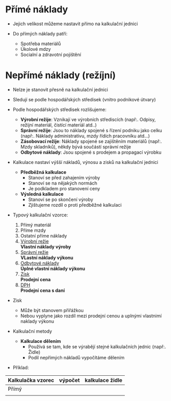 # Přímé náklady

- Jejich velikost můžeme nastavit přímo na kalkulační jednici

- Do přímých náklady patří:
    - Spotřeba materiálů 
    - Úkolové mdzy 
    - Socialní a zdravotní pojištění

# Nepřímé náklady (režíjní)

- Nelze je stanovit přesně na kalkulační jednici

- Sledují se podle hospodářských středisek (vnitro podnikové útvary)

- Podle hospodářských středisek rozlišujeme:
    - <b>Výrobní režije</b>: Vznikají ve výrobních střediscích (např:. Odpisy, režijní materiál, čistící materiál atd..)
    - <b>Správní režije</b>: Jsou to náklady spojené s řízení podniku jako celku (např:. Náklady administrativu, mzdy řídích pracovníku atd...)
    - <b>Zásobovací režije</b>: Náklady spojené se zajištěním materiálů (např:. Mzdy skladníků), někdy bývá součástí správní režije
    - <b>Odbytové náklady</b>: Jsou spojené s prodejem a propagací výrobku

- Kalkulace nastaví výšší nákladů, výnosu a zisků na kalkulační jednici
    - <b>Předběžná kalkulace</b>
        - Stanoví se před zahajením výroby
        - Stanoví se na nějakých normách
        - Je podkladem pro stanovení ceny
    - <b>Výsledná kalkulace</b>
        - Stanoví se po skončení výroby
        - Zjištujeme rozdíl o proti předběžné kalkulaci

- Typový kalkulační vzorce:
    1. Přímý materiál
    2. Příme mzdy
    3. Ostatní příme náklady
    4. <u>Výrobní režie <br />  </u>
    <b>Vlastní náklady výroby</b>
    5. <u>Správní režie <br /> </u>
    <b>VLastní náklady výkonu</b>
    6. <u>Odbytové náklady <br /> </u>
    <b>Úplné vlastní náklady výkonu</b>
    7. <u>Zisk <br /> </u>
    <b>Prodejní cena</b>
    8. <u>DPH <br /> </u>
    <b>Prodejní cena s daní</b>

- Zisk
    - Může být stanovem přiřážkou
    - Nebou vyplyne jako rozdíl mezi prodejní cenou a uplnými vlastnimí naklady výkonu 

- Kalkulační metody
    - <b>Kalkulace dělením</b>
        - Používá se tam, kde se výrabějí stejné kalkulačních jednic (např:. Židle)
        - Podil nepřímých nákladů vypočítáme dělením

- Příklad: 

|Kalkulačka vzorec   |výpočet   |kalkulace židle   |
|---|---|---|
|Přímý   |   |   |
|   |   |   | 


